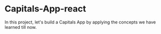 # Capitals-App-react
In this project, let's build a Capitals App by applying the concepts we have learned till now.

